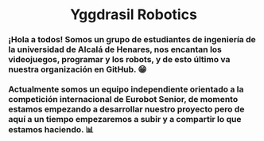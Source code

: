 <h1 align="center">Yggdrasil Robotics</h1>
<h3 align="left">¡Hola a todos! Somos un grupo de estudiantes de ingeniería de la universidad de Alcalá de Henares, nos encantan los videojuegos, programar y los robots, y de esto último va nuestra organización en GitHub. 😁
<br/><br/>Actualmente somos un equipo independiente orientado a la competición internacional de Eurobot Senior, de momento estamos empezando a desarrollar nuestro proyecto pero de aquí a un tiempo empezaremos a subir y a compartir
 lo que estamos haciendo. 📊</h3>
